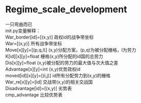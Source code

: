 # Regime_scale_development
一只弯曲而已\
init.py变量解释：\
War_border[id]=[(x,y)] 政权id的战争带坐标\
War=[(x,y)] 所有战争带坐标\
Move[x][y]=[(p,q,l)] (x,y)分配方案，(p,q)为被分配栅格，l为劳力\
K[id][x][y]=float 栅格(x,y)所分配的id国的总劳力\
Dis[x][y]=float (x,y)被分配的劳力的最大值与次大值之差\
Advantage[x][y]=int (x,y)优势政权id\
moved[id][x][y]=[(i,j)] id所有分配劳力到(x,y)的栅格\
War_re[x][y]=[id] 交战带(x,y)的相关交战国\
Disadvantage[id]=[(x,y)] 劣势表\
cmp_advantage 比较优势表


